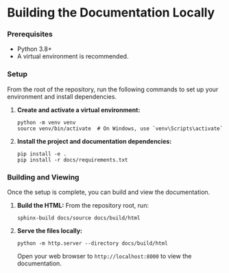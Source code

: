 # Building the Documentation Locally

### Prerequisites

* Python 3.8+
* A virtual environment is recommended.

### Setup

From the root of the repository, run the following commands to set up your
environment and install dependencies.

1.  **Create and activate a virtual environment:**
    ```shell
    python -m venv venv
    source venv/bin/activate  # On Windows, use `venv\Scripts\activate`
    ```

2.  **Install the project and documentation dependencies:**
    ```shell
    pip install -e .
    pip install -r docs/requirements.txt
    ```

### Building and Viewing

Once the setup is complete, you can build and view the documentation.

1.  **Build the HTML:**
    From the repository root, run:
    ```shell
    sphinx-build docs/source docs/build/html
    ```

2.  **Serve the files locally:**
    ```shell
    python -m http.server --directory docs/build/html
    ```
    Open your web browser to `http://localhost:8000` to view the
    documentation.
